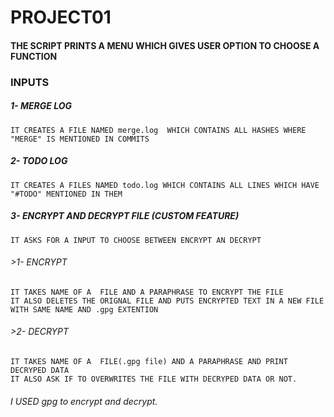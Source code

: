 #                                                         <h1> PROJECT01</h1>

#### THE SCRIPT PRINTS A MENU WHICH GIVES USER OPTION TO CHOOSE A FUNCTION
### INPUTS

##### 1- MERGE LOG
	IT CREATES A FILE NAMED merge.log  WHICH CONTAINS ALL HASHES WHERE "MERGE" IS MENTIONED IN COMMITS
	
##### 2- TODO LOG
	IT CREATES A FILES NAMED todo.log WHICH CONTAINS ALL LINES WHICH HAVE "#TODO" MENTIONED IN THEM
##### 3- ENCRYPT AND DECRYPT FILE (CUSTOM FEATURE)
	IT ASKS FOR A INPUT TO CHOOSE BETWEEN ENCRYPT AN DECRYPT
###### 		>1- ENCRYPT
	IT TAKES NAME OF A  FILE AND A PARAPHRASE TO ENCRYPT THE FILE 
	IT ALSO DELETES THE ORIGNAL FILE AND PUTS ENCRYPTED TEXT IN A NEW FILE WITH SAME NAME AND .gpg EXTENTION
###### 		>2- DECRYPT
	IT TAKES NAME OF A  FILE(.gpg file) AND A PARAPHRASE AND PRINT DECRYPED DATA 
	IT ALSO ASK IF TO OVERWRITES THE FILE WITH DECRYPED DATA OR NOT.
	
###### I USED gpg to encrypt and decrypt.


